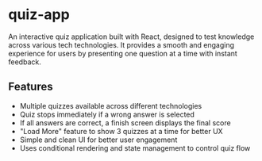 # quiz-app

An interactive quiz application built with React, designed to test knowledge across various tech technologies. It provides a smooth and engaging experience for users by presenting one question at a time with instant feedback.

## Features
- Multiple quizzes available across different technologies
- Quiz stops immediately if a wrong answer is selected
- If all answers are correct, a finish screen displays the final score
- "Load More" feature to show 3 quizzes at a time for better UX
- Simple and clean UI for better user engagement
- Uses conditional rendering and state management to control quiz flow